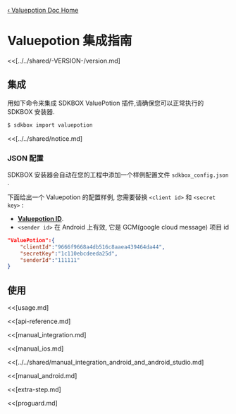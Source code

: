[&#8249; Valuepotion Doc Home](./)

<h1>Valuepotion 集成指南</h1>

<<[../../shared/-VERSION-/version.md]

## 集成
用如下命令来集成 SDKBOX ValuePotion 插件,请确保您可以正常执行的 SDKBOX 安装器.
```bash
$ sdkbox import valuepotion
```

<<[../../shared/notice.md]

<!--## Configuration
<<[../../shared/sdkbox_cloud.md]
<<[../../shared/remote_application_config.md]-->

### JSON 配置
SDKBOX 安装器会自动在您的工程中添加一个样例配置文件 `sdkbox_config.json` .

下面给出一个 Valuepotion 的配置样例, 您需要替换 `<client id>`  和 `<secret key>` :
- [__Valuepotion ID__](https://www.valuepotion.com/).
- `<sender id>` 在 Android 上有效, 它是 GCM(google cloud message) 项目 id
```json
"ValuePotion":{
    "clientId":"9666f9668a4db516c8aaea439464da44",
    "secretKey":"1c110ebcdeeda25d",
    "senderId":"111111"
}
```

<!--<<[sdkbox-config-encrypt.md]-->

## 使用
<<[usage.md]

<<[api-reference.md]

<<[manual_integration.md]

<<[manual_ios.md]

<<[../../shared/manual_integration_android_and_android_studio.md]

<<[manual_android.md]

<<[extra-step.md]

<<[proguard.md]
